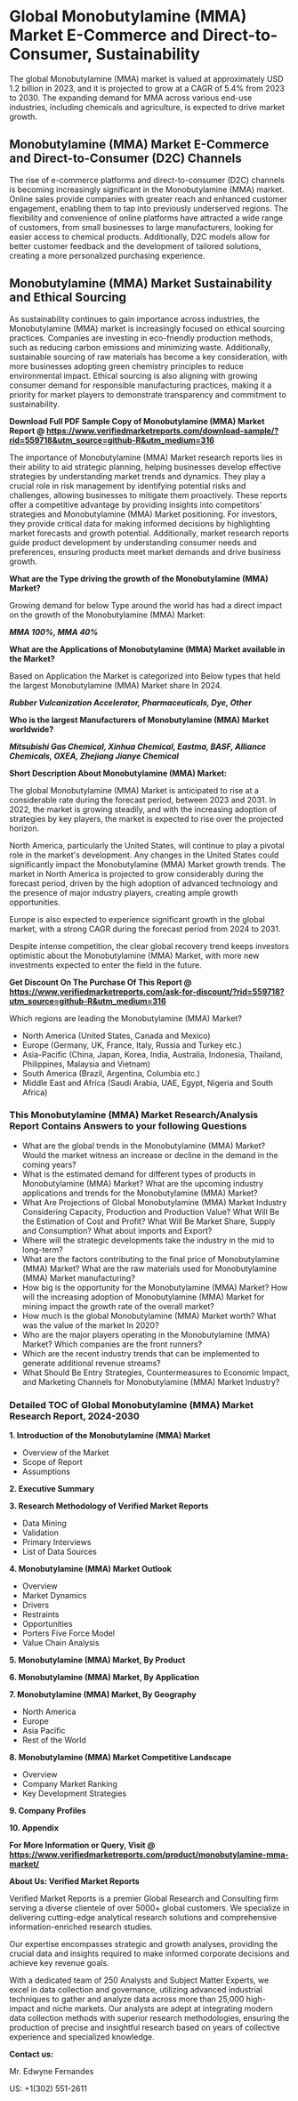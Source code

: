 <h1>Global Monobutylamine (MMA) Market E-Commerce and Direct-to-Consumer, Sustainability</h1><p class=""><p>The global Monobutylamine (MMA) market is valued at approximately USD 1.2 billion in 2023, and it is projected to grow at a CAGR of 5.4% from 2023 to 2030. The expanding demand for MMA across various end-use industries, including chemicals and agriculture, is expected to drive market growth.</p><h2>Monobutylamine (MMA) Market E-Commerce and Direct-to-Consumer (D2C) Channels</h2><p>The rise of e-commerce platforms and direct-to-consumer (D2C) channels is becoming increasingly significant in the Monobutylamine (MMA) market. Online sales provide companies with greater reach and enhanced customer engagement, enabling them to tap into previously underserved regions. The flexibility and convenience of online platforms have attracted a wide range of customers, from small businesses to large manufacturers, looking for easier access to chemical products. Additionally, D2C models allow for better customer feedback and the development of tailored solutions, creating a more personalized purchasing experience.</p><h2>Monobutylamine (MMA) Market Sustainability and Ethical Sourcing</h2><p>As sustainability continues to gain importance across industries, the Monobutylamine (MMA) market is increasingly focused on ethical sourcing practices. Companies are investing in eco-friendly production methods, such as reducing carbon emissions and minimizing waste. Additionally, sustainable sourcing of raw materials has become a key consideration, with more businesses adopting green chemistry principles to reduce environmental impact. Ethical sourcing is also aligning with growing consumer demand for responsible manufacturing practices, making it a priority for market players to demonstrate transparency and commitment to sustainability.</p></p><p class=""><strong>Download Full PDF Sample Copy of Monobutylamine (MMA) Market Report @ <a href="https://www.verifiedmarketreports.com/download-sample/?rid=559718&utm_source=github-R&utm_medium=316" target="_blank">https://www.verifiedmarketreports.com/download-sample/?rid=559718&utm_source=github-R&utm_medium=316</a></strong></p><p>The importance of&nbsp;Monobutylamine (MMA) Market research reports lies in their ability to aid strategic planning, helping businesses develop effective strategies by understanding market trends and dynamics. They play a crucial role in risk management by identifying potential risks and challenges, allowing businesses to mitigate them proactively. These reports offer a competitive advantage by providing insights into competitors' strategies and Monobutylamine (MMA) Market positioning. For investors, they provide critical data for making informed decisions by highlighting market forecasts and growth potential. Additionally, market research reports guide product development by understanding consumer needs and preferences, ensuring products meet market demands and drive business growth.</p><p><strong>What are the&nbsp;Type driving the growth of the Monobutylamine (MMA) Market?</strong></p><p id="" class="">Growing demand for below Type around the world has had a direct impact on the growth of the Monobutylamine (MMA) Market:</p><p class=""><em><strong>MMA 100%, MMA 40%</strong></em></p><p class=""><strong>What are the&nbsp;Applications&nbsp;of Monobutylamine (MMA) Market available in the Market?</strong></p><p id="" class="">Based on Application the Market is categorized into Below types that held the largest Monobutylamine (MMA) Market share In 2024.</p><p class=""><em><strong>Rubber Vulcanization Accelerator, Pharmaceuticals, Dye, Other</strong></em></p><p class=""><strong>Who is the largest Manufacturers of Monobutylamine (MMA) Market worldwide?</strong></p><p><em><strong>Mitsubishi Gas Chemical, Xinhua Chemical, Eastma, BASF, Alliance Chemicals, OXEA, Zhejiang Jianye Chemical</strong></em></p><p id="" class=""><strong>Short Description About Monobutylamine (MMA) Market:</strong></p><p>The global Monobutylamine (MMA) Market is anticipated to rise at a considerable rate during the forecast period, between 2023 and 2031. In 2022, the market is growing steadily, and with the increasing adoption of strategies by key players, the market is expected to rise over the projected horizon.</p><p>North America, particularly the United States, will continue to play a pivotal role in the market's development. Any changes in the United States could significantly impact the Monobutylamine (MMA) Market growth trends. The market in North America is projected to grow considerably during the forecast period, driven by the high adoption of advanced technology and the presence of major industry players, creating ample growth opportunities.</p><p>Europe is also expected to experience significant growth in the global market, with a strong CAGR during the forecast period from 2024 to 2031.</p><p>Despite intense competition, the clear global recovery trend keeps investors optimistic about the Monobutylamine (MMA) Market, with more new investments expected to enter the field in the future.</p><p id="" class=""><strong>Get Discount On The Purchase Of This Report @ <a href="https://www.verifiedmarketreports.com/ask-for-discount/?rid=559718?utm_source=github-R&utm_medium=316" target="_blank">https://www.verifiedmarketreports.com/ask-for-discount/?rid=559718?utm_source=github-R&utm_medium=316</a></strong></p><p class="">Which regions are leading the Monobutylamine (MMA) Market?</p><ul><li>North America (United States, Canada and Mexico)</li><li>Europe (Germany, UK, France, Italy, Russia and Turkey etc.)</li><li>Asia-Pacific (China, Japan, Korea, India, Australia, Indonesia, Thailand, Philippines, Malaysia and Vietnam)</li><li>South America (Brazil, Argentina, Columbia etc.)</li><li>Middle East and Africa (Saudi Arabia, UAE, Egypt, Nigeria and South Africa)</li></ul><h3 id="" class="">This Monobutylamine (MMA) Market Research/Analysis Report Contains Answers to your following Questions</h3><ul><li>What are the global trends in the Monobutylamine (MMA) Market? Would the market witness an increase or decline in the demand in the coming years?</li><li>What is the estimated demand for different types of products in Monobutylamine (MMA) Market? What are the upcoming industry applications and trends for the Monobutylamine (MMA) Market?</li><li>What Are Projections of Global Monobutylamine (MMA) Market Industry Considering Capacity, Production and Production Value? What Will Be the Estimation of Cost and Profit? What Will Be Market Share, Supply and Consumption? What about imports and Export?</li><li>Where will the strategic developments take the industry in the mid to long-term?</li><li>What are the factors contributing to the final price of Monobutylamine (MMA) Market? What are the raw materials used for Monobutylamine (MMA) Market manufacturing?</li><li>How big is the opportunity for the Monobutylamine (MMA) Market? How will the increasing adoption of Monobutylamine (MMA) Market for mining impact the growth rate of the overall market?</li><li>How much is the global Monobutylamine (MMA) Market worth? What was the value of the market In 2020?</li><li>Who are the major players operating in the Monobutylamine (MMA) Market? Which companies are the front runners?</li><li>Which are the recent industry trends that can be implemented to generate additional revenue streams?</li><li>What Should Be Entry Strategies, Countermeasures to Economic Impact, and Marketing Channels for Monobutylamine (MMA) Market Industry?</li></ul><h3 id="" class="">Detailed TOC of Global Monobutylamine (MMA) Market Research Report, 2024-2030</h3><p id="" class=""><strong>1. Introduction of the Monobutylamine (MMA) Market</strong></p><ul><li>Overview of the Market</li><li>Scope of Report</li><li>Assumptions</li></ul><p id="" class=""><strong>2. Executive Summary</strong></p><p id="" class=""><strong>3. Research Methodology of Verified Market Reports</strong></p><ul><li>Data Mining</li><li>Validation</li><li>Primary Interviews</li><li>List of Data Sources</li></ul><p id="" class=""><strong>4. Monobutylamine (MMA) Market Outlook</strong></p><ul><li>Overview</li><li>Market Dynamics</li><li>Drivers</li><li>Restraints</li><li>Opportunities</li><li>Porters Five Force Model</li><li>Value Chain Analysis</li></ul><p id="" class=""><strong>5. Monobutylamine (MMA) Market, By Product</strong></p><p id="" class=""><strong>6. Monobutylamine (MMA) Market, By Application</strong></p><p id="" class=""><strong>7. Monobutylamine (MMA) Market, By Geography</strong></p><ul><li>North America</li><li>Europe</li><li>Asia Pacific</li><li>Rest of the World</li></ul><p id="" class=""><strong>8. Monobutylamine (MMA) Market Competitive Landscape</strong></p><ul><li>Overview</li><li>Company Market Ranking</li><li>Key Development Strategies</li></ul><p id="" class=""><strong>9. Company Profiles</strong></p><p id="" class=""><strong>10. Appendix</strong></p><p id="" class=""><strong>For More Information or Query, Visit @ <a href="https://www.verifiedmarketreports.com/product/monobutylamine-mma-market/" target="_blank">https://www.verifiedmarketreports.com/product/monobutylamine-mma-market/</a></strong></p><p id="" class=""><strong>About Us: Verified Market Reports</strong></p><p id="" class="">Verified Market Reports is a premier Global Research and Consulting firm serving a diverse clientele of over 5000+ global customers. We specialize in delivering cutting-edge analytical research solutions and comprehensive information-enriched research studies.</p><p id="" class="">Our expertise encompasses strategic and growth analyses, providing the crucial data and insights required to make informed corporate decisions and achieve key revenue goals.</p><p id="" class="">With a dedicated team of 250 Analysts and Subject Matter Experts, we excel in data collection and governance, utilizing advanced industrial techniques to gather and analyze data across more than 25,000 high-impact and niche markets. Our analysts are adept at integrating modern data collection methods with superior research methodologies, ensuring the production of precise and insightful research based on years of collective experience and specialized knowledge.</p><p id="" class=""><strong>Contact us:</strong></p><p id="" class="">Mr. Edwyne Fernandes</p><p id="" class="">US: +1(302) 551-2611</p>